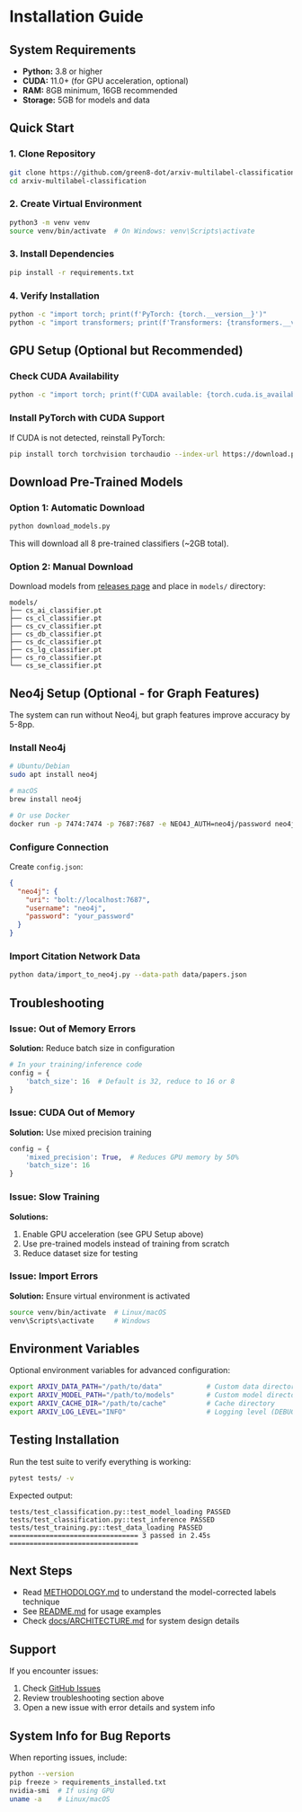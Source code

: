 # Installation Guide

## System Requirements

- **Python:** 3.8 or higher
- **CUDA:** 11.0+ (for GPU acceleration, optional)
- **RAM:** 8GB minimum, 16GB recommended
- **Storage:** 5GB for models and data

## Quick Start

### 1. Clone Repository

```bash
git clone https://github.com/green8-dot/arxiv-multilabel-classification.git
cd arxiv-multilabel-classification
```

### 2. Create Virtual Environment

```bash
python3 -m venv venv
source venv/bin/activate  # On Windows: venv\Scripts\activate
```

### 3. Install Dependencies

```bash
pip install -r requirements.txt
```

### 4. Verify Installation

```bash
python -c "import torch; print(f'PyTorch: {torch.__version__}')"
python -c "import transformers; print(f'Transformers: {transformers.__version__}')"
```

## GPU Setup (Optional but Recommended)

### Check CUDA Availability

```bash
python -c "import torch; print(f'CUDA available: {torch.cuda.is_available()}')"
```

### Install PyTorch with CUDA Support

If CUDA is not detected, reinstall PyTorch:

```bash
pip install torch torchvision torchaudio --index-url https://download.pytorch.org/whl/cu118
```

## Download Pre-Trained Models

### Option 1: Automatic Download

```bash
python download_models.py
```

This will download all 8 pre-trained classifiers (~2GB total).

### Option 2: Manual Download

Download models from [releases page](https://github.com/green8-dot/arxiv-multilabel-classification/releases) and place in `models/` directory:

```
models/
├── cs_ai_classifier.pt
├── cs_cl_classifier.pt
├── cs_cv_classifier.pt
├── cs_db_classifier.pt
├── cs_dc_classifier.pt
├── cs_lg_classifier.pt
├── cs_ro_classifier.pt
└── cs_se_classifier.pt
```

## Neo4j Setup (Optional - for Graph Features)

The system can run without Neo4j, but graph features improve accuracy by 5-8pp.

### Install Neo4j

```bash
# Ubuntu/Debian
sudo apt install neo4j

# macOS
brew install neo4j

# Or use Docker
docker run -p 7474:7474 -p 7687:7687 -e NEO4J_AUTH=neo4j/password neo4j:latest
```

### Configure Connection

Create `config.json`:

```json
{
  "neo4j": {
    "uri": "bolt://localhost:7687",
    "username": "neo4j",
    "password": "your_password"
  }
}
```

### Import Citation Network Data

```bash
python data/import_to_neo4j.py --data-path data/papers.json
```

## Troubleshooting

### Issue: Out of Memory Errors

**Solution:** Reduce batch size in configuration

```python
# In your training/inference code
config = {
    'batch_size': 16  # Default is 32, reduce to 16 or 8
}
```

### Issue: CUDA Out of Memory

**Solution:** Use mixed precision training

```python
config = {
    'mixed_precision': True,  # Reduces GPU memory by 50%
    'batch_size': 16
}
```

### Issue: Slow Training

**Solutions:**
1. Enable GPU acceleration (see GPU Setup above)
2. Use pre-trained models instead of training from scratch
3. Reduce dataset size for testing

### Issue: Import Errors

**Solution:** Ensure virtual environment is activated

```bash
source venv/bin/activate  # Linux/macOS
venv\Scripts\activate     # Windows
```

## Environment Variables

Optional environment variables for advanced configuration:

```bash
export ARXIV_DATA_PATH="/path/to/data"           # Custom data directory
export ARXIV_MODEL_PATH="/path/to/models"        # Custom model directory
export ARXIV_CACHE_DIR="/path/to/cache"          # Cache directory
export ARXIV_LOG_LEVEL="INFO"                    # Logging level (DEBUG, INFO, WARNING)
```

## Testing Installation

Run the test suite to verify everything is working:

```bash
pytest tests/ -v
```

Expected output:
```
tests/test_classification.py::test_model_loading PASSED
tests/test_classification.py::test_inference PASSED
tests/test_training.py::test_data_loading PASSED
================================ 3 passed in 2.45s ================================
```

## Next Steps

- Read [METHODOLOGY.md](METHODOLOGY.md) to understand the model-corrected labels technique
- See [README.md](README.md) for usage examples
- Check [docs/ARCHITECTURE.md](docs/ARCHITECTURE.md) for system design details

## Support

If you encounter issues:
1. Check [GitHub Issues](https://github.com/green8-dot/arxiv-multilabel-classification/issues)
2. Review troubleshooting section above
3. Open a new issue with error details and system info

## System Info for Bug Reports

When reporting issues, include:

```bash
python --version
pip freeze > requirements_installed.txt
nvidia-smi  # If using GPU
uname -a    # Linux/macOS
```
